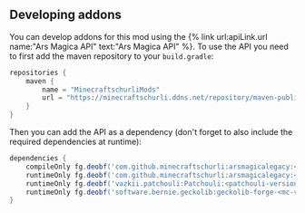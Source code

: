 ## Developing addons

You can develop addons for this mod using the {% link url:apiLink.url name:"Ars Magica API" text:"Ars Magica API" %}.
To use the API you need to first add the maven repository to your `build.gradle`:

```groovy
repositories {
    maven {
        name = "MinecraftschurliMods"
        url = "https://minecraftschurli.ddns.net/repository/maven-public/"
    }
}
```

Then you can add the API as a dependency (don't forget to also include the required dependencies at runtime):

```groovy
dependencies {
    compileOnly fg.deobf('com.github.minecraftschurli:arsmagicalegacy:<arsmagicalegacy-version>:api')
    runtimeOnly fg.deobf('com.github.minecraftschurli:arsmagicalegacy:<arsmagicalegacy-version>')
    runtimeOnly fg.deobf('vazkii.patchouli:Patchouli:<patchouli-version>')
    runtimeOnly fg.deobf('software.bernie.geckolib:geckolib-forge-<mc-version>:<geckolib-version>')
}
```

